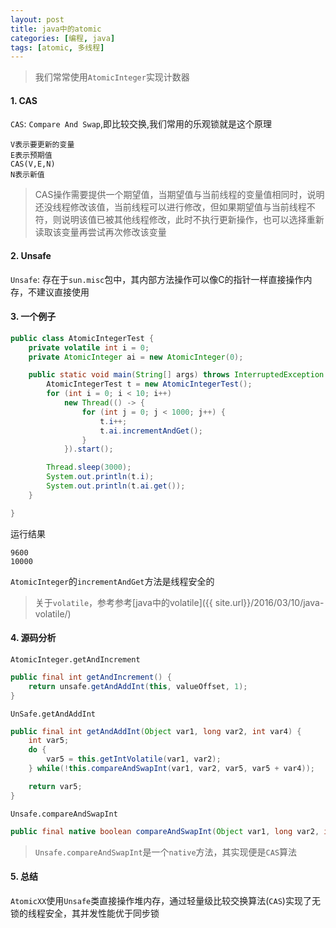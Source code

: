 ```yaml
---
layout: post
title: java中的atomic
categories: [编程, java]
tags: [atomic, 多线程]
---
```



> 我们常常使用`AtomicInteger`实现计数器
  
#### 1. CAS
`CAS`: `Compare And Swap`,即比较交换,我们常用的乐观锁就是这个原理

```
V表示要更新的变量
E表示预期值
CAS(V,E,N)
N表示新值
```

> CAS操作需要提供一个期望值，当期望值与当前线程的变量值相同时，说明还没线程修改该值，当前线程可以进行修改，但如果期望值与当前线程不符，则说明该值已被其他线程修改，此时不执行更新操作，也可以选择重新读取该变量再尝试再次修改该变量

#### 2. Unsafe

`Unsafe`: 存在于`sun.misc`包中，其内部方法操作可以像C的指针一样直接操作内存，不建议直接使用

#### 3. 一个例子
```java
public class AtomicIntegerTest {
    private volatile int i = 0;
    private AtomicInteger ai = new AtomicInteger(0);

    public static void main(String[] args) throws InterruptedException {
        AtomicIntegerTest t = new AtomicIntegerTest();
        for (int i = 0; i < 10; i++)
            new Thread(() -> {
                for (int j = 0; j < 1000; j++) {
                    t.i++;
                    t.ai.incrementAndGet();
                }
            }).start();

        Thread.sleep(3000);
        System.out.println(t.i);
        System.out.println(t.ai.get());
    }

}
```

运行结果
```
9600
10000
```

`AtomicInteger`的`incrementAndGet`方法是线程安全的

> 关于`volatile`，参考参考[java中的volatile]({{ site.url}}/2016/03/10/java-volatile/)

#### 4. 源码分析

`AtomicInteger.getAndIncrement`
```java
public final int getAndIncrement() {
    return unsafe.getAndAddInt(this, valueOffset, 1);
}
```

`UnSafe.getAndAddInt`
```java
public final int getAndAddInt(Object var1, long var2, int var4) {
    int var5;
    do {
        var5 = this.getIntVolatile(var1, var2);
    } while(!this.compareAndSwapInt(var1, var2, var5, var5 + var4));

    return var5;
}
```

`Unsafe.compareAndSwapInt`
```java
public final native boolean compareAndSwapInt(Object var1, long var2, int var4, int var5);
```

> `Unsafe.compareAndSwapInt`是一个`native`方法，其实现便是`CAS`算法

#### 5. 总结

`AtomicXX`使用`Unsafe`类直接操作堆内存，通过轻量级比较交换算法(`CAS`)实现了无锁的线程安全，其并发性能优于同步锁